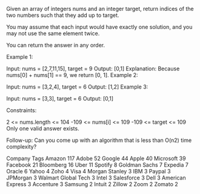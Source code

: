 Given an array of integers nums and an integer target, return indices of the two numbers such that they add up to target.

You may assume that each input would have exactly one solution, and you may not use the same element twice.

You can return the answer in any order.

Example 1:

Input: nums = [2,7,11,15], target = 9
Output: [0,1]
Explanation: Because nums[0] + nums[1] == 9, we return [0, 1].
Example 2:

Input: nums = [3,2,4], target = 6
Output: [1,2]
Example 3:

Input: nums = [3,3], target = 6
Output: [0,1]

Constraints:

2 <= nums.length <= 104
-109 <= nums[i] <= 109
-109 <= target <= 109
Only one valid answer exists.

Follow-up: Can you come up with an algorithm that is less than O(n2) time complexity?

Company Tags
Amazon 117
Adobe 52
Google 44
Apple 40
Microsoft 39
Facebook 21
Bloomberg 16
Uber 11
Spotify 8
Goldman Sachs 7
Expedia 7
Oracle 6
Yahoo 4
Zoho 4
Visa 4
Morgan Stanley 3
IBM 3
Paypal 3
JPMorgan 3
Walmart Global Tech 3
Intel 3
Salesforce 3
Dell 3
American Express 3
Accenture 3
Samsung 2
Intuit 2
Zillow 2
Zoom 2
Zomato 2
